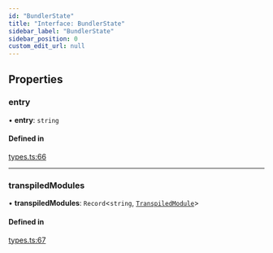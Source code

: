 ```yaml
---
id: "BundlerState"
title: "Interface: BundlerState"
sidebar_label: "BundlerState"
sidebar_position: 0
custom_edit_url: null
---
```


## Properties

### entry

• **entry**: `string`

#### Defined in

[types.ts:66](https://github.com/codesandbox/sandpack/blob/e7cb439/sandpack-client/src/types.ts#L66)

___

### transpiledModules

• **transpiledModules**: `Record`<`string`, [`TranspiledModule`](TranspiledModule)\>

#### Defined in

[types.ts:67](https://github.com/codesandbox/sandpack/blob/e7cb439/sandpack-client/src/types.ts#L67)
